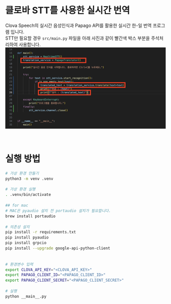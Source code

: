 # 클로바 STT를 사용한 실시간 번역
Clova Speech의 실시간 음성인식과 Papago API를 활용한 실시간 한-일 번역 프로그램 입니다.  
STT만 필요할 경우 `src/main.py` 파일을 아래 사진과 같이 빨간색 박스 부분을 주석처리하여 사용합니다.  
![alt text](images/image.png)

<br>

# 실행 방법
```bash
# 가상 환경 만들기
python3 -m venv .venv

# 가상 환경 실행
. .venv/bin/activate

## for mac
# MAC은 pyaudio 설치 전 portaudio 설치가 필요합니다.
brew install portaudio

# 의존성 설치
pip install -r requirements.txt
pip install pyaudio
pip install grpcio
pip install --upgrade google-api-python-client


# 환경변수 입력
export CLOVA_API_KEY="<CLOVA_API_KEY>"
export PAPAGO_CLIENT_ID="<PAPAGO_CLIENT_ID>"
export PAPAGO_CLIENT_SECRET="<PAPAGO_CLIENT_SECRET>"

# 실행
python __main__.py
```